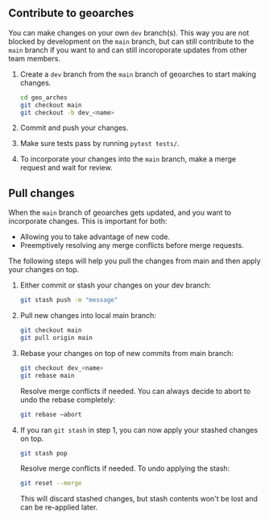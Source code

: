 
## Contribute to geoarches

You can make changes on your own `dev` branch(s). This way you are not blocked by development on the `main` branch, but can still contribute to the `main` branch if you want to and can still incoroporate updates from other team members.

1. Create a `dev` branch from the `main` branch of geoarches to start making changes.
    ```sh
    cd geo_arches
    git checkout main
    git checkout -b dev_<name>
    ```

2. Commit and push your changes. 
3. Make sure tests pass by running `pytest tests/`.
4. To incorporate your changes into the `main` branch, make a merge request and wait for review.

## Pull changes

When the `main` branch of geoarches gets updated, and you want to incorporate changes.
This is important for both:
- Allowing you to take advantage of new code.
- Preemptively resolving any merge conflicts before merge requests.

The following steps will help you pull the changes from main and then apply your changes on top.
1. Either commit or stash your changes on your dev branch:
    ```sh
    git stash push -m "message"
    ```

2. Pull new changes into local main branch:
    ```sh
    git checkout main
    git pull origin main
    ```

3. Rebase your changes on top of new commits from main branch:
    ```sh
    git checkout dev_<name>
    git rebase main
    ```

    Resolve merge conflicts if needed. You can always decide to abort to undo the rebase completely:
    ```sh
    git rebase –abort
    ```

5. If you ran `git stash` in step 1, you can now apply your stashed changes on top.
    ```sh
    git stash pop
    ```

    Resolve merge conflicts if needed. To undo applying the stash:
    ```sh
    git reset --merge
    ```
    This will discard stashed changes, but stash contents won't be lost and can be re-applied later.